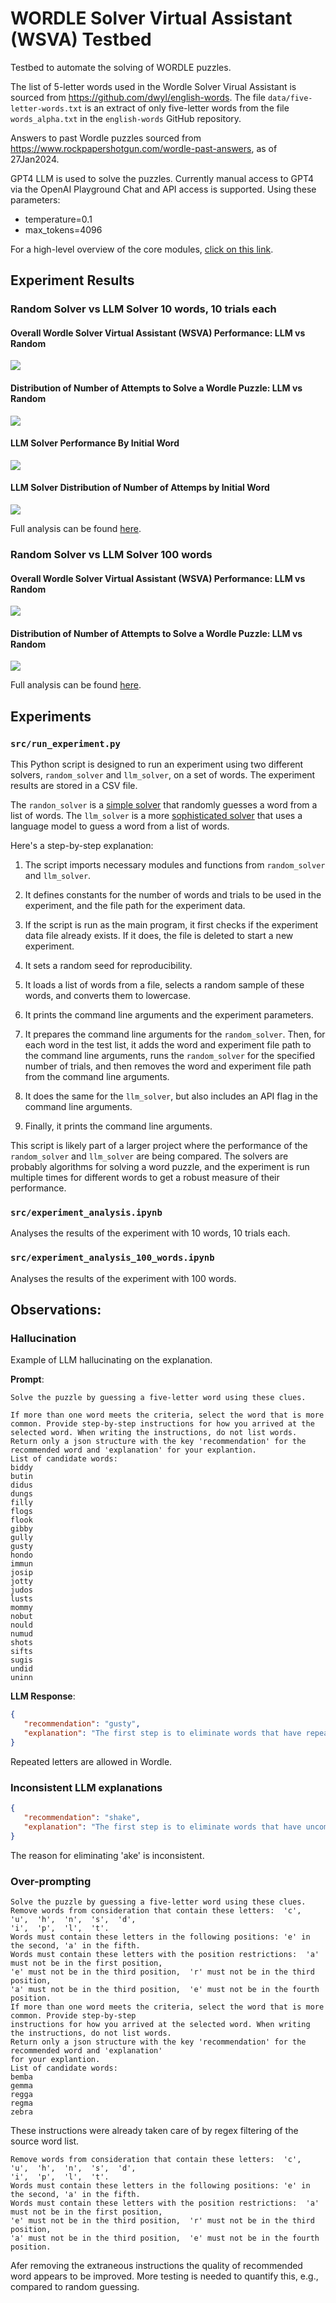 # WORDLE Solver Virtual Assistant (WSVA) Testbed

Testbed to automate the solving of WORDLE puzzles.

The list of 5-letter words used in the Wordle Solver Virual Assistant is sourced from https://github.com/dwyl/english-words.  The file `data/five-letter-words.txt` is an extract of only five-letter words from the file `words_alpha.txt` in the `english-words` GitHub repository.

Answers to past Wordle puzzles sourced from https://www.rockpapershotgun.com/wordle-past-answers, as of 27Jan2024.

GPT4 LLM is used to solve the puzzles.  Currently manual access to GPT4 via the OpenAI Playground Chat and API access is supported.  Using these parameters:
* temperature=0.1
* max_tokens=4096

For a high-level overview of the core modules, [click on this link](docs/README.md).

## Experiment Results

### Random Solver vs LLM Solver 10 words, 10 trials each

#### Overall Wordle Solver Virtual Assistant (WSVA) Performance: LLM vs Random
![](docs/images/percentage_solved.png)

#### Distribution of Number of Attempts to Solve a Wordle Puzzle: LLM vs Random
![](docs/images/boxplot_num_attempts.png)

#### LLM Solver Performance By Initial Word
![](docs/images/percentage_solved_initial_word.png)

#### LLM Solver Distribution of Number of Attemps by Initial Word
![](docs/images/boxplot_num_attempts_initial_word.png)

Full analysis can be found [here](src/experiment_analysis.ipynb).

### Random Solver vs LLM Solver 100 words

#### Overall Wordle Solver Virtual Assistant (WSVA) Performance: LLM vs Random
![](docs/images/percentage_solved_100_words.png)

#### Distribution of Number of Attempts to Solve a Wordle Puzzle: LLM vs Random
![](docs/images/boxplot_num_attempts_100_words.png)

Full analysis can be found [here](src/experiment_analysis_100_words.ipynb).


## Experiments

### `src/run_experiment.py`

This Python script is designed to run an experiment using two different solvers, `random_solver` and `llm_solver`, on a set of words. The experiment results are stored in a CSV file.

The `randon_solver` is a [simple solver](docs/README.md#srcrandom_solverpy) that randomly guesses a word from a list of words. The `llm_solver` is a more [sophisticated solver](docs/README.md#srcllm_solverpy) that uses a language model to guess a word from a list of words.

Here's a step-by-step explanation:

1. The script imports necessary modules and functions from `random_solver` and `llm_solver`.

2. It defines constants for the number of words and trials to be used in the experiment, and the file path for the experiment data.

3. If the script is run as the main program, it first checks if the experiment data file already exists. If it does, the file is deleted to start a new experiment.

4. It sets a random seed for reproducibility.

5. It loads a list of words from a file, selects a random sample of these words, and converts them to lowercase.

6. It prints the command line arguments and the experiment parameters.

7. It prepares the command line arguments for the `random_solver`. Then, for each word in the test list, it adds the word and experiment file path to the command line arguments, runs the `random_solver` for the specified number of trials, and then removes the word and experiment file path from the command line arguments.

8. It does the same for the `llm_solver`, but also includes an API flag in the command line arguments.

9. Finally, it prints the command line arguments.

This script is likely part of a larger project where the performance of the `random_solver` and `llm_solver` are being compared. The solvers are probably algorithms for solving a word puzzle, and the experiment is run multiple times for different words to get a robust measure of their performance.

### `src/experiment_analysis.ipynb`

Analyses the results of the experiment with 10 words, 10 trials each.

### `src/experiment_analysis_100_words.ipynb`

Analyses the results of the experiment with 100 words.


## Observations:

### Hallucination
Example of LLM hallucinating on the explanation.  

**Prompt**:
``` 
Solve the puzzle by guessing a five-letter word using these clues.

If more than one word meets the criteria, select the word that is more common. Provide step-by-step instructions for how you arrived at the selected word. When writing the instructions, do not list words. Return only a json structure with the key 'recommendation' for the recommended word and 'explanation' for your explantion.
List of candidate words:
biddy
butin
didus
dungs
filly
flogs
flook
gibby
gully
gusty
hondo
immun
josip
jotty
judos
lusts
mommy
nobut
nould
numud
shots
sifts
sugis
undid
uninn
```

**LLM Response**:

```json
{
   "recommendation": "gusty", 
   "explanation": "The first step is to eliminate words that have repeating letters, as Wordle only uses words with unique letters. This eliminates 'biddy', 'didus', 'filly', 'flogs', 'gibby', 'mommy', 'nobut', 'nould', 'numud', 'shots', 'sifts', 'sugis', and 'undid'. The next step is to eliminate words that contain less common letters, such as 'j', 'z', 'x', 'q', and 'v'. This eliminates 'josip' and 'jotty'. The remaining words are 'butin', 'dungs', 'flook', 'gully', 'gusty', 'hondo', 'judos', 'lusts', and 'uninn'. Among these, 'gusty' is the most common word, making it the best guess."
}
```
Repeated letters are allowed in Wordle.


### Inconsistent LLM explanations

```json
{
   "recommendation": "shake", 
   "explanation": "The first step is to eliminate words that have uncommon letters or combinations. 'Seave', 'soave', 'suave', and 'swage' are eliminated because 'ea', 'oa', 'ua', and 'wa' are less common in English words. 'Shane' and 'snake' are eliminated because 'ane' and 'ake' are less common endings than 'ake'. This leaves 'shake' and 'shave'. 'Shake' is chosen because it is a more common word than 'shave'."
}
```

The reason for eliminating 'ake' is inconsistent.

### Over-prompting


```text
Solve the puzzle by guessing a five-letter word using these clues.
Remove words from consideration that contain these letters:  'c',  'u',  'h',  'n',  's',  'd',  
'i',  'p',  'l',  't'.
Words must contain these letters in the following positions: 'e' in the second, 'a' in the fifth.
Words must contain these letters with the position restrictions:  'a' must not be in the first position,  
'e' must not be in the third position,  'r' must not be in the third position,  
'a' must not be in the third position,  'e' must not be in the fourth position.
If more than one word meets the criteria, select the word that is more common. Provide step-by-step 
instructions for how you arrived at the selected word. When writing the instructions, do not list words. 
Return only a json structure with the key 'recommendation' for the recommended word and 'explanation' 
for your explantion.
List of candidate words:
bemba
gemma
regga
regma
zebra
```

These instructions were already taken care of by regex filtering of the source word list.
```text
Remove words from consideration that contain these letters:  'c',  'u',  'h',  'n',  's',  'd',  
'i',  'p',  'l',  't'.
Words must contain these letters in the following positions: 'e' in the second, 'a' in the fifth.
Words must contain these letters with the position restrictions:  'a' must not be in the first position,  
'e' must not be in the third position,  'r' must not be in the third position,  
'a' must not be in the third position,  'e' must not be in the fourth position.
```

Afer removing the extraneous instructions the quality of recommended word appears to be improved.  More testing is needed to quantify this, e.g., compared to random guessing.

